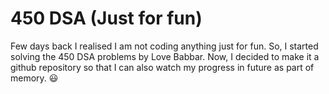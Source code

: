 # 450 DSA (Just for fun)

Few days back I realised I am not coding anything just for fun. So, I started
solving the 450 DSA problems by Love Babbar. Now, I decided to make it a github
repository so that I can also watch my progress in future as part of memory. :smiley:
